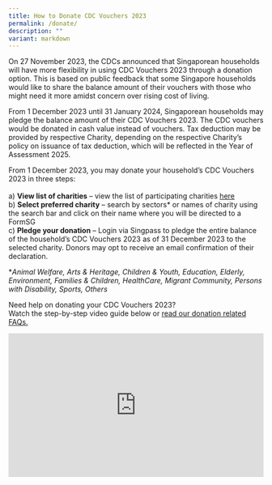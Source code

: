 ```yaml
---
title: How to Donate CDC Vouchers 2023
permalink: /donate/
description: ""
variant: markdown
---
```

On 27 November 2023, the CDCs announced that Singaporean households will have more flexibility in using CDC Vouchers 2023 through a donation option.  This is based on public feedback that some Singapore households would like to share the balance amount of their vouchers with those who might need it more amidst concern over rising cost of living.  

From 1 December 2023 until 31 January 2024, Singaporean households may pledge the balance amount of their CDC Vouchers 2023.  The CDC vouchers would be donated in cash value instead of vouchers. Tax deduction may be provided by respective Charity, depending on the respective Charity’s policy on issuance of tax deduction, which will be reflected in the Year of Assessment 2025. 

From 1 December 2023, you may donate your household’s CDC Vouchers 2023 in three steps:<br><br>
a)	**View list of charities** – view the list of participating charities [here](/donate/charities/)<br>
b)	**Select preferred charity** – search by sectors* or names of charity using the search bar and click on their name where you will be directed to a FormSG<br>
c)	**Pledge your donation** – Login via Singpass to pledge the entire balance of the household’s CDC Vouchers 2023 as of 31 December 2023 to the selected charity. Donors may opt to receive an email confirmation of their declaration.

**Animal Welfare, Arts &amp; Heritage, Children &amp; Youth, Education, Elderly, Environment, Families &amp; Children, HealthCare, Migrant Community, Persons with Disability, Sports, Others*

Need help on donating your CDC Vouchers 2023?<br>
Watch the step-by-step video guide below or [read our donation related FAQs.](/donate/FAQ/)

<style>
 .youtubecontainer {
    position: relative;
    width: 100%;
    height: 0;
    padding-bottom: 56.25%;
}
.youtubevideo {
    position: absolute;
    top: 0;
    left: 0;
    width: 100%;
    height: 100%;
}
</style>

<div class="youtubecontainer">
<iframe class="youtubevideo" src="https://www.youtube.com/embed/ht6cCIce1Es" title="YouTube video player" frameborder="0" allow="accelerometer; autoplay; clipboard-write; encrypted-media; gyroscope; picture-in-picture" allowfullscreen=""></iframe>
	</div>